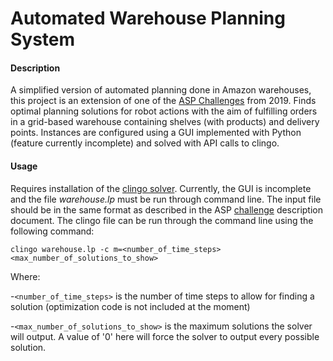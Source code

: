 # Automated Warehouse Planning System
#### Description
A simplified version of automated planning done in Amazon warehouses, this project is an extension of one of the [ASP Challenges](https://sites.google.com/view/aspcomp2019/) from 2019. Finds optimal planning solutions for robot actions with the aim of fulfilling orders in a grid-based warehouse containing shelves (with products) and delivery points. Instances are configured using a GUI implemented with Python (feature currently incomplete) and solved with API calls to clingo.


#### Usage
Requires installation of the [clingo solver](https://potassco.org/clingo/). Currently, the GUI is incomplete and the file *warehouse.lp* must be run through command line. The input file should be in the same format as described in the ASP [challenge](http://www.mat.unical.it/~dodaro/aspchallenge2019/automated-warehouse-scenario.package.zip) description document. The clingo file can be run through the command line using the following command:

`clingo warehouse.lp -c m=<number_of_time_steps> <max_number_of_solutions_to_show>`


Where:

-`<number_of_time_steps>` is the number of time steps to allow for finding a solution (optimization code is not included at the moment)

-`<max_number_of_solutions_to_show>` is the maximum solutions the solver will output. A value of '0' here will force the solver to output every possible solution.
